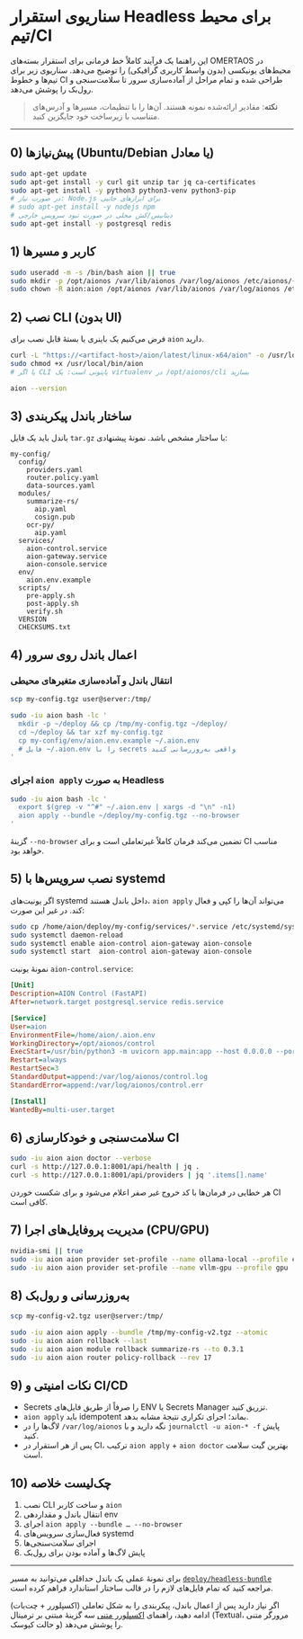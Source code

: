 # سناریوی استقرار Headless برای محیط تیم/CI

این راهنما یک فرآیند کاملاً خط فرمانی برای استقرار بسته‌های OMERTAOS در محیط‌های یونیکسی (بدون واسط کاربری گرافیکی) را توضیح می‌دهد. سناریوی زیر برای تیم‌ها و خطوط CI طراحی شده و تمام مراحل از آماده‌سازی سرور تا سلامت‌سنجی و رول‌بک را پوشش می‌دهد.

> **نکته**: مقادیر ارائه‌شده نمونه هستند. آن‌ها را با تنظیمات، مسیرها و آدرس‌های متناسب با زیرساخت خود جایگزین کنید.

---

## 0) پیش‌نیازها (Ubuntu/Debian یا معادل)

```bash
sudo apt-get update
sudo apt-get install -y curl git unzip tar jq ca-certificates
sudo apt-get install -y python3 python3-venv python3-pip
# در صورت نیاز: Node.js برای ابزارهای جانبی
# sudo apt-get install -y nodejs npm
# دیتابیس/کش محلی در صورت نبود سرویس خارجی
sudo apt-get install -y postgresql redis
```

## 1) کاربر و مسیرها

```bash
sudo useradd -m -s /bin/bash aion || true
sudo mkdir -p /opt/aionos /var/lib/aionos /var/log/aionos /etc/aionos/{config,keys}
sudo chown -R aion:aion /opt/aionos /var/lib/aionos /var/log/aionos /etc/aionos
```

## 2) نصب CLI (بدون UI)

فرض می‌کنیم یک باینری یا بستهٔ قابل نصب برای `aion` دارید.

```bash
curl -L "https://<artifact-host>/aion/latest/linux-x64/aion" -o /usr/local/bin/aion
sudo chmod +x /usr/local/bin/aion
# یا اگر CLI پایتونی است: یک virtualenv در /opt/aionos/cli بسازید
```

```bash
aion --version
```

## 3) ساختار باندل پیکربندی

باندل باید یک فایل `tar.gz` با ساختار مشخص باشد. نمونهٔ پیشنهادی:

```
my-config/
  config/
    providers.yaml
    router.policy.yaml
    data-sources.yaml
  modules/
    summarize-rs/
      aip.yaml
      cosign.pub
    ocr-py/
      aip.yaml
  services/
    aion-control.service
    aion-gateway.service
    aion-console.service
  env/
    aion.env.example
  scripts/
    pre-apply.sh
    post-apply.sh
    verify.sh
  VERSION
  CHECKSUMS.txt
```

## 4) اعمال باندل روی سرور

### انتقال باندل و آماده‌سازی متغیرهای محیطی

```bash
scp my-config.tgz user@server:/tmp/

sudo -iu aion bash -lc '
  mkdir -p ~/deploy && cp /tmp/my-config.tgz ~/deploy/
  cd ~/deploy && tar xzf my-config.tgz
  cp my-config/env/aion.env.example ~/.aion.env
  # فایل ~/.aion.env را با secrets واقعی به‌روزرسانی کنید
'
```

### اجرای `aion apply` به صورت Headless

```bash
sudo -iu aion bash -lc '
  export $(grep -v "^#" ~/.aion.env | xargs -d "\n" -n1)
  aion apply --bundle ~/deploy/my-config.tgz --no-browser
'
```

گزینهٔ `--no-browser` تضمین می‌کند فرمان کاملاً غیرتعاملی است و برای CI مناسب خواهد بود.

## 5) نصب سرویس‌ها با systemd

اگر یونیت‌های systemd داخل باندل هستند، `aion apply` می‌تواند آن‌ها را کپی و فعال کند. در غیر این صورت:

```bash
sudo cp /home/aion/deploy/my-config/services/*.service /etc/systemd/system/
sudo systemctl daemon-reload
sudo systemctl enable aion-control aion-gateway aion-console
sudo systemctl start  aion-control aion-gateway aion-console
```

نمونهٔ یونیت `aion-control.service`:

```ini
[Unit]
Description=AION Control (FastAPI)
After=network.target postgresql.service redis.service

[Service]
User=aion
EnvironmentFile=/home/aion/.aion.env
WorkingDirectory=/opt/aionos/control
ExecStart=/usr/bin/python3 -m uvicorn app.main:app --host 0.0.0.0 --port 8001 --workers 4
Restart=always
RestartSec=3
StandardOutput=append:/var/log/aionos/control.log
StandardError=append:/var/log/aionos/control.err

[Install]
WantedBy=multi-user.target
```

## 6) سلامت‌سنجی و خودکارسازی CI

```bash
sudo -iu aion aion doctor --verbose
curl -s http://127.0.0.1:8001/api/health | jq .
curl -s http://127.0.0.1:8001/api/providers | jq '.items[].name'
```

هر خطایی در فرمان‌ها با کد خروج غیر صفر اعلام می‌شود و برای شکست خوردن CI کافی است.

## 7) مدیریت پروفایل‌های اجرا (CPU/GPU)

```bash
nvidia-smi || true
sudo -iu aion aion provider set-profile --name ollama-local --profile cpu
sudo -iu aion aion provider set-profile --name vllm-gpu --profile gpu
```

## 8) به‌روزرسانی و رول‌بک

```bash
scp my-config-v2.tgz user@server:/tmp/

sudo -iu aion aion apply --bundle /tmp/my-config-v2.tgz --atomic
sudo -iu aion aion rollback --last
sudo -iu aion aion module rollback summarize-rs --to 0.3.1
sudo -iu aion aion router policy-rollback --rev 17
```

## 9) نکات امنیتی و CI/CD

- Secrets را صرفاً از طریق فایل‌های ENV یا Secrets Manager تزریق کنید.
- `aion apply` باید idempotent بماند؛ اجرای تکراری نتیجهٔ مشابه بدهد.
- لاگ‌ها را در `/var/log/aionos` نگه دارید و با `journalctl -u aion-* -f` پایش کنید.
- پس از هر استقرار در CI، ترکیب `aion apply` + `aion doctor` بهترین گیت سلامت است.

## 10) چک‌لیست خلاصه

1. نصب CLI و ساخت کاربر `aion`
2. انتقال باندل و مقداردهی env
3. اجرای `aion apply --bundle … --no-browser`
4. فعال‌سازی سرویس‌های systemd
5. اجرای سلامت‌سنجی‌ها
6. پایش لاگ‌ها و آماده بودن برای رول‌بک

---

برای نمونهٔ عملی یک باندل حداقلی می‌توانید به مسیر [`deploy/headless-bundle`](../../deploy/headless-bundle) مراجعه کنید که تمام فایل‌های لازم را در قالب ساختار استاندارد فراهم کرده است.

اگر نیاز دارید پس از اعمال باندل، پیکربندی را به شکل تعاملی (اکسپلورر + چت‌بات) ادامه دهید، راهنمای [اکسپلورر متنی](./terminal-explorer.md) سه گزینهٔ مبتنی بر ترمینال (Textual، مرورگر متنی و حالت کیوسک) را پوشش می‌دهد.
